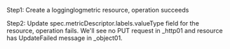 Step1: Create a logginglogmetric resource, operation succeeds

Step2: Update spec.metricDescriptor.labels.valueType field for the resource, operation fails. We'll see no PUT request
in _http01 and resource has UpdateFailed message in _object01.
